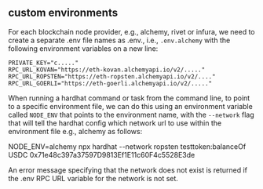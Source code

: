 ## custom environments
For each blockchain node provider, e.g., alchemy, rivet or infura, we need to create a separate .env file names as .env.<provider name>, i.e., ```.env.alchemy``` with the following environment variables on a new line:

```
PRIVATE_KEY="c....."
RPC_URL_KOVAN="https://eth-kovan.alchemyapi.io/v2/....."
RPC_URL_ROPSTEN="https://eth-ropsten.alchemyapi.io/v2/...."
RPC_URL_GOERLI="https://eth-goerli.alchemyapi.io/v2/....."
```

When running a hardhat command or task from the command line, to point to a specific environment file, we can do this using an environment variable called `NODE_ENV` that points to the environment name, with the `--network` flag that will tell the hardhat config which network url to use within the environment file e.g., alchemy as follows:

NODE_ENV=alchemy npx hardhat --network ropsten testtoken:balanceOf USDC 0x71e48c397a37597D9813Ef1E11c60F4c5528E3de

An error message specifying that the network does not exist is returned if the .env RPC URL variable for the network is not set.
